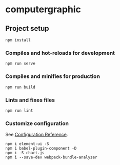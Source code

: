 # computergraphic

## Project setup
```
npm install
```

### Compiles and hot-reloads for development
```
npm run serve
```

### Compiles and minifies for production
```
npm run build
```

### Lints and fixes files
```
npm run lint
```

### Customize configuration
See [Configuration Reference](https://cli.vuejs.org/config/).

```
npm i element-ui -S
npm i babel-plugin-component -D
npm i -S chart.js
npm i --save-dev webpack-bundle-analyzer
```
